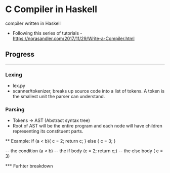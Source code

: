 # C Compiler in Haskell

compiler written in Haskell

* Following this series of tutorials - https://norasandler.com/2017/11/29/Write-a-Compiler.html

## Progress
------------

### Lexing

* lex.py
* scanner/tokenizer, breaks up source code into a list of tokens. A token is the smallest unit the parser can understand.


### Parsing

* Tokens -> AST (Abstract syntax tree)
* Root of AST will be the entire program and each node will have children representing its constituent parts.

** Example:
   if (a < b){
       c = 2;
       return c;
    } else {
      c = 3;
    }

 -- the condition (a < b)
 -- the if body (c = 2; return c;)
 -- the else body ( c = 3)

 *** Furhter breakdown
 
 
